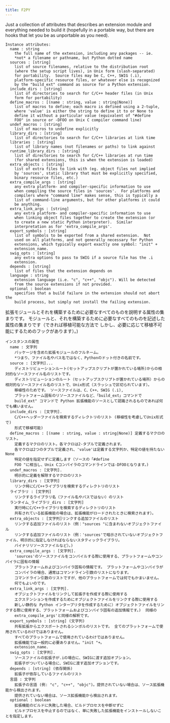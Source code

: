 ```yaml
---
title: F2PY
---
```


Just a collection of attributes that describes an extension
    module and everything needed to build it (hopefully in a portable
    way, but there are hooks that let you be as unportable as you need).

    Instance attributes:
      name : string
        the full name of the extension, including any packages -- ie.
        *not* a filename or pathname, but Python dotted name
      sources : [string]
        list of source filenames, relative to the distribution root
        (where the setup script lives), in Unix form (slash-separated)
        for portability.  Source files may be C, C++, SWIG (.i),
        platform-specific resource files, or whatever else is recognized
        by the "build_ext" command as source for a Python extension.
      include_dirs : [string]
        list of directories to search for C/C++ header files (in Unix
        form for portability)
      define_macros : [(name : string, value : string|None)]
        list of macros to define; each macro is defined using a 2-tuple,
        where 'value' is either the string to define it to or None to
        define it without a particular value (equivalent of "#define
        FOO" in source or -DFOO on Unix C compiler command line)
      undef_macros : [string]
        list of macros to undefine explicitly
      library_dirs : [string]
        list of directories to search for C/C++ libraries at link time
      libraries : [string]
        list of library names (not filenames or paths) to link against
      runtime_library_dirs : [string]
        list of directories to search for C/C++ libraries at run time
        (for shared extensions, this is when the extension is loaded)
      extra_objects : [string]
        list of extra files to link with (eg. object files not implied
        by 'sources', static library that must be explicitly specified,
        binary resource files, etc.)
      extra_compile_args : [string]
        any extra platform- and compiler-specific information to use
        when compiling the source files in 'sources'.  For platforms and
        compilers where "command line" makes sense, this is typically a
        list of command-line arguments, but for other platforms it could
        be anything.
      extra_link_args : [string]
        any extra platform- and compiler-specific information to use
        when linking object files together to create the extension (or
        to create a new static Python interpreter).  Similar
        interpretation as for 'extra_compile_args'.
      export_symbols : [string]
        list of symbols to be exported from a shared extension.  Not
        used on all platforms, and not generally necessary for Python
        extensions, which typically export exactly one symbol: "init" +
        extension_name.
      swig_opts : [string]
        any extra options to pass to SWIG if a source file has the .i
        extension.
      depends : [string]
        list of files that the extension depends on
      language : string
        extension language (i.e. "c", "c++", "objc"). Will be detected
        from the source extensions if not provided.
      optional : boolean
        specifies that a build failure in the extension should not abort the
        build process, but simply not install the failing extension.

拡張モジュールとそれを構築するために必要なすべてのものを説明する属性の集まりです。
    モジュールと、それを構築するために必要なすべてのものを記述した属性の集まりです（できれば移植可能な方法で
    しかし、必要に応じて移植不可能にするためのフックがあります）。)

    インスタンスの属性
      name : 文字列
        パッケージを含めた拡張モジュールのフルネーム。
        *つまり、ファイル名やパス名ではなく、Pythonのドット付きの名前です。
      source : [文字列]...
        ディストリビューションルート(セットアップスクリプトが置かれている場所)からの相対的なソースファイル名のリストです。
        ディストリビューションのルート（セットアップスクリプトが置かれている場所）からの相対的なソースファイル名のリストで、Unix形式（スラッシュで区切られています）。
        移植性のためです。 ソースファイルは、C、C++、SWIG (.i),
        プラットフォーム固有のリソースファイルなど、「build_ext」コマンドで
        build_ext" コマンドで Python 拡張機能のソースとして認識されるものであれば何でも構いません。
      include_dirs : [文字列].
        C/C++ヘッダーファイルを検索するディレクトリのリスト (移植性を考慮してUnix形式で)
        形式で移植可能)
      define_macros : [(name : string, value : string|None)] 定義するマクロのリスト。
        定義するマクロのリスト。各マクロは2-タプルで定義されます。
        各マクロは2つのタプルで定義され、'value'は定義する文字列か、特定の値を持たないNone
        特定の値を指定せずに定義します（ソースの「#define
        FOO "に相当し、Unix Cコンパイラのコマンドラインでは-DFOOとなります。)
      undef_macros : [文字列].
        明示的に定義を解除するマクロのリスト
      library_dirs : [文字列]
        リンク時にC/C++ライブラリを検索するディレクトリのリスト
      ライブラリ : [文字列]
        リンクするライブラリ名（ファイル名やパスではない）のリスト
      ランタイム_ライブラリ_dirs : [文字列]
        実行時にC/C++ライブラリを検索するディレクトリのリスト
        共有されている拡張機能の場合は、拡張機能がロードされたときに検索されます）。
      extra_objects : [文字列]リンクする追加ファイルのリスト
        リンクする追加ファイルのリスト（例："sources "に含まれないオブジェクトファイル
        リンクする追加ファイルのリスト（例：'sources'で暗示されていないオブジェクトファイル、明示的に指定しなければならないスタティックライブラリ。
        バイナリリソースファイルなど）。)
      extra_compile_args : [文字列].
        'sources'のソースファイルをコンパイルする際に使用する、プラットフォームやコンパイラに固有の情報
        プラットフォームおよびコンパイラ固有の情報です。 プラットフォームやコンパイラが
        コンパイラの場合、通常はコマンドライン引数のリストになります。
        コマンドライン引数のリストですが、他のプラットフォームでは何でもかまいません。
        何でもよいのです。
      extra_link_args : [文字列].
        オブジェクトファイルをリンクして拡張子を作成する際に使用する
        エクステンションを作成するためにオブジェクトファイルをリンクする際に使用する
        新しい静的な Python インタープリタを作成するために）オブジェクトファイルをリンクする際に使用する、プラットフォームおよびコンパイラ固有の追加情報です。)  同様の
        extra_compile_args'と同様の解釈です。
      export_symbols : [string] (文字列)
        共有拡張からエクスポートされるシンボルのリストです。 全てのプラットフォームで使用されているわけではありません。
        すべてのプラットフォームで使用されているわけではありません。
        拡張機能では一般的に必要ありません。"init "+。
        extension_name.
      swig_opts : [文字列].
        ソースファイルの拡張子が.iの場合に、SWIGに渡す追加オプション。
        拡張子がついている場合に、SWIGに渡す追加オプションです。
      depends : [string] (依存関係)
        拡張子が依存しているファイルのリスト
      言語 : 文字列
        拡張子の言語 (例: "c", "c++", "objc")。提供されていない場合は、ソース拡張機能から検出されます。
        提供されていない場合は、ソース拡張機能から検出されます。
      optional : boolean
        拡張機能のビルドに失敗した場合、ビルドプロセスを中断せずに
        ビルドプロセスを中止するのではなく、単に失敗した拡張機能をインストールしないことを指定します。
